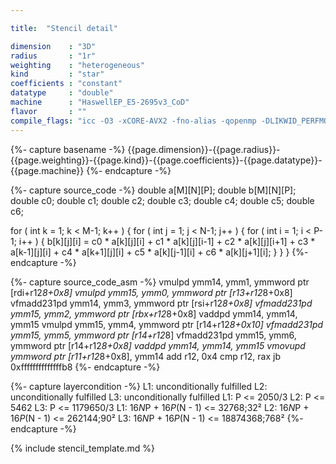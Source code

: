 ```yaml
---

title:  "Stencil detail"

dimension    : "3D"
radius       : "1r"
weighting    : "heterogeneous"
kind         : "star"
coefficients : "constant"
datatype     : "double"
machine      : "HaswellEP_E5-2695v3_CoD"
flavor       : ""
compile_flags: "icc -O3 -xCORE-AVX2 -fno-alias -qopenmp -DLIKWID_PERFMON -I/mnt/opt/likwid-4.3.2/include -L/mnt/opt/likwid-4.3.2/lib -I./stempel/stempel/headers/ ./stempel/headers/timing.c ./stempel/headers/dummy.c solar_compilable.c -o stencil -llikwid"
---
```


{%- capture basename -%}
{{page.dimension}}-{{page.radius}}-{{page.weighting}}-{{page.kind}}-{{page.coefficients}}-{{page.datatype}}-{{page.machine}}
{%- endcapture -%}

{%- capture source_code -%}
double a[M][N][P];
double b[M][N][P];
double c0;
double c1;
double c2;
double c3;
double c4;
double c5;
double c6;

for ( int k = 1; k < M-1; k++ ) {
  for ( int j = 1; j < N-1; j++ ) {
    for ( int i = 1; i < P-1; i++ ) {
      b[k][j][i] = c0 * a[k][j][i]
        + c1 * a[k][j][i-1] + c2 * a[k][j][i+1]
        + c3 * a[k-1][j][i] + c4 * a[k+1][j][i]
        + c5 * a[k][j-1][i] + c6 * a[k][j+1][i];
    }
  }
}
{%- endcapture -%}

{%- capture source_code_asm -%}
vmulpd ymm14, ymm1, ymmword ptr [rdi+r12*8+0x8]
vmulpd ymm15, ymm0, ymmword ptr [r13+r12*8+0x8]
vfmadd231pd ymm14, ymm3, ymmword ptr [rsi+r12*8+0x8]
vfmadd231pd ymm15, ymm2, ymmword ptr [rbx+r12*8+0x8]
vaddpd ymm14, ymm14, ymm15
vmulpd ymm15, ymm4, ymmword ptr [r14+r12*8+0x10]
vfmadd231pd ymm15, ymm5, ymmword ptr [r14+r12*8]
vfmadd231pd ymm15, ymm6, ymmword ptr [r14+r12*8+0x8]
vaddpd ymm14, ymm14, ymm15
vmovupd ymmword ptr [r11+r12*8+0x8], ymm14
add r12, 0x4
cmp r12, rax
jb 0xffffffffffffffb8
{%- endcapture -%}

{%- capture layercondition -%}
L1: unconditionally fulfilled
L2: unconditionally fulfilled
L3: unconditionally fulfilled
L1: P <= 2050/3
L2: P <= 5462
L3: P <= 1179650/3
L1: 16*N*P + 16*P*(N - 1) <= 32768;32²
L2: 16*N*P + 16*P*(N - 1) <= 262144;90²
L3: 16*N*P + 16*P*(N - 1) <= 18874368;768²
{%- endcapture -%}

{% include stencil_template.md %}

